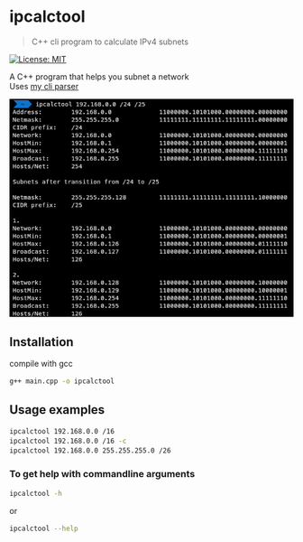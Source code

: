 # ipcalctool

> C++ cli program to calculate IPv4 subnets 

[![License: MIT](https://img.shields.io/badge/License-MIT-yellow.svg)](https://opensource.org/licenses/MIT)

A C++ program that helps you subnet a network  
Uses [my cli parser](https://github.com/matyassykora/cppclip)

![example-img](example-img.png)

## Installation

compile with gcc

```sh
g++ main.cpp -o ipcalctool
```

## Usage examples

```sh
ipcalctool 192.168.0.0 /16
ipcalctool 192.168.0.0 /16 -c
ipcalctool 192.168.0.0 255.255.255.0 /26
```

### To get help with commandline arguments

```sh
ipcalctool -h
```

or

```sh
ipcalctool --help
```
